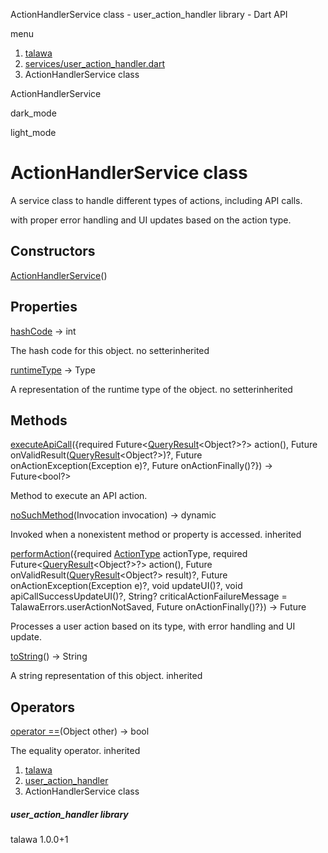 




ActionHandlerService class - user\_action\_handler library - Dart API







menu

1. [talawa](../index.html)
2. [services/user\_action\_handler.dart](../services_user_action_handler/services_user_action_handler-library.html)
3. ActionHandlerService class

ActionHandlerService


dark\_mode

light\_mode




# ActionHandlerService class


A service class to handle different types of actions, including API calls.

with proper error handling and UI updates based on the action type.


## Constructors

[ActionHandlerService](../services_user_action_handler/ActionHandlerService/ActionHandlerService.html)()




## Properties

[hashCode](../services_user_action_handler/ActionHandlerService/hashCode.html)
→ int

The hash code for this object.
no setterinherited

[runtimeType](../services_user_action_handler/ActionHandlerService/runtimeType.html)
→ Type

A representation of the runtime type of the object.
no setterinherited



## Methods

[executeApiCall](../services_user_action_handler/ActionHandlerService/executeApiCall.html)({required Future<[QueryResult](https://pub.dev/documentation/graphql/5.2.0-beta.9/graphql/QueryResult-class.html)<Object?>?> action(), Future<void> onValidResult([QueryResult](https://pub.dev/documentation/graphql/5.2.0-beta.9/graphql/QueryResult-class.html)<Object?>)?, Future<void> onActionException(Exception e)?, Future<void> onActionFinally()?})
→ Future<bool?>


Method to execute an API action.

[noSuchMethod](../services_user_action_handler/ActionHandlerService/noSuchMethod.html)(Invocation invocation)
→ dynamic


Invoked when a nonexistent method or property is accessed.
inherited

[performAction](../services_user_action_handler/ActionHandlerService/performAction.html)({required [ActionType](../enums_enums/ActionType.html) actionType, required Future<[QueryResult](https://pub.dev/documentation/graphql/5.2.0-beta.9/graphql/QueryResult-class.html)<Object?>?> action(), Future<void> onValidResult([QueryResult](https://pub.dev/documentation/graphql/5.2.0-beta.9/graphql/QueryResult-class.html)<Object?> result)?, Future<void> onActionException(Exception e)?, void updateUI()?, void apiCallSuccessUpdateUI()?, String? criticalActionFailureMessage = TalawaErrors.userActionNotSaved, Future<void> onActionFinally()?})
→ Future<void>


Processes a user action based on its type, with error handling and UI update.

[toString](../services_user_action_handler/ActionHandlerService/toString.html)()
→ String


A string representation of this object.
inherited



## Operators

[operator ==](../services_user_action_handler/ActionHandlerService/operator_equals.html)(Object other)
→ bool


The equality operator.
inherited



 


1. [talawa](../index.html)
2. [user\_action\_handler](../services_user_action_handler/services_user_action_handler-library.html)
3. ActionHandlerService class

##### user\_action\_handler library





talawa
1.0.0+1






